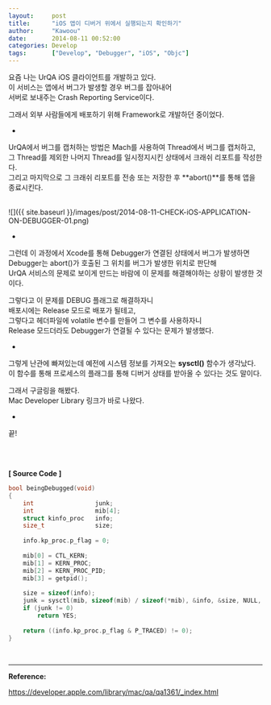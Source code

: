 ```yaml
---
layout:     post
title:      "iOS 앱이 디버거 위에서 실행되는지 확인하기"
author:     "Kawoou"
date:       2014-08-11 00:52:00
categories: Develop
tags:       ["Develop", "Debugger", "iOS", "Objc"]
---
```


요즘 나는 UrQA iOS 클라이언트를 개발하고 있다.<br />
이 서비스는 앱에서 버그가 발생할 경우 버그를 잡아내어<br />
서버로 보내주는 Crash Reporting Service이다.<br />

그래서 외부 사람들에게 배포하기 위해 Framework로 개발하던 중이었다.<br />

-

UrQA에서 버그를 캡처하는 방법은 Mach를 사용하여 Thread에서 버그를 캡처하고,<br />
그 Thread를 제외한 나머지 Thread를 일시정지시킨 상태에서 크래쉬 리포트를 작성한다.<br />
그리고 마지막으로 그 크래쉬 리포트를 전송 또는 저장한 후 **abort()**를 통해 앱을 종료시킨다.<br />
<br />

![]({{ site.baseurl }}/images/post/2014-08-11-CHECK-iOS-APPLICATION-ON-DEBUGGER-01.png)

-

그런데 이 과정에서 Xcode를 통해 Debugger가 연결된 상태에서 버그가 발생하면<br />
Debugger는 abort()가 호출된 그 위치를 버그가 발생한 위치로 판단해<br />
UrQA 서비스의 문제로 보이게 만드는 바람에 이 문제를 해결해야하는 상황이 발생한 것이다.<br />

그렇다고 이 문제를 DEBUG 플래그로 해결하자니<br />
배포시에는 Release 모드로 배포가 될테고,<br />
그렇다고 헤더파일에 volatile 변수를 만들어 그 변수를 사용하자니<br />
Release 모드더라도 Debugger가 연결될 수 있다는 문제가 발생했다.<br />

-

그렇게 난관에 빠져있는데 예전에 시스템 정보를 가져오는 **sysctl()** 함수가 생각났다.<br />
이 함수를 통해 프로세스의 플래그를 통해 디버거 상태를 받아올 수 있다는 것도 말이다.<br />

그래서 구글링을 해봤다.<br />
Mac Developer Library 링크가 바로 나왔다.<br />

-

끝!<br />
<br />

<br />

**[  Source Code  ]**

```cpp
bool beingDebugged(void)
{
    int                 junk;
    int                 mib[4];
    struct kinfo_proc   info;
    size_t              size;
     
    info.kp_proc.p_flag = 0;
     
    mib[0] = CTL_KERN;
    mib[1] = KERN_PROC;
    mib[2] = KERN_PROC_PID;
    mib[3] = getpid();
     
    size = sizeof(info);
    junk = sysctl(mib, sizeof(mib) / sizeof(*mib), &info, &size, NULL, 0);
    if (junk != 0)
        return YES;
     
    return ((info.kp_proc.p_flag & P_TRACED) != 0);
}
```

<br />

---

**Reference:**<br />

https://developer.apple.com/library/mac/qa/qa1361/_index.html<br />
<br />
